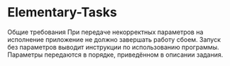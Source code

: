 # Elementary-Tasks
Общие требования При передаче некорректных параметров на исполнение приложение не должно завершать работу сбоем. Запуск без параметров выводит инструкции по использованию программы. Параметры передаются в порядке, приведённом в описании задания.
